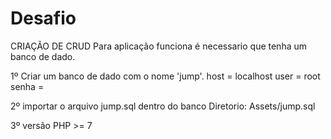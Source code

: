 # Desafio
CRIAÇÃO DE CRUD 
Para aplicação funciona é necessario que tenha um banco de dado.

1º Criar um banco de dado com o nome 'jump'. 
host = localhost
user = root
senha = 

2º importar o arquivo jump.sql dentro do banco
Diretorio: Assets/jump.sql

3º versão PHP >= 7 
